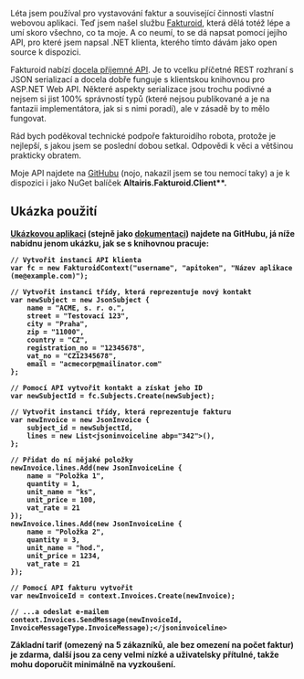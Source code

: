 <!-- dcterms:identifier = aspnetcz#4408 -->
<!-- dcterms:title = Představuji .NET klienta pro Fakturoid API -->
<!-- dcterms:abstract = Léta jsem používal pro vystavování faktur a související činnosti vlastní webovou aplikaci. Teď jsem našel službu Fakturoid, která dělá totéž lépe a umí skoro všechno, co ta moje. A co neumí, to se dá napsat pomocí jejího API, pro které jsem napsal .NET klienta, kterého tímto dávám jako open source k dispozici. -->
<!-- np9:categoryId = 7 -->
<!-- x4w:category = Software -->
<!-- np9:authorId = 1 -->
<!-- np9:authorEmail = michal.valasek@altairis.cz -->
<!-- dcterms:creator = Michal Altair Valášek -->
<!-- dcterms:created = 2013-08-05T20:07:12.287+02:00 -->
<!-- dcterms:date = 2013-08-05T20:07:12+02:00 -->
<!-- x4w:pictureWidth = 150 -->
<!-- x4w:pictureHeight = 150 -->
<!-- x4w:pictureUrl = /perex-pictures/20130805-predstavuji-net-klienta-pro-fakturoid-api.png -->

Léta jsem používal pro vystavování faktur a související činnosti vlastní webovou aplikaci. Teď jsem našel službu [Fakturoid](http://www.fakturoid.cz/), která dělá totéž lépe a umí skoro všechno, co ta moje. A co neumí, to se dá napsat pomocí jejího API, pro které jsem napsal .NET klienta, kterého tímto dávám jako open source k dispozici.

Fakturoid nabízí [docela příjemné API](https://github.com/fakturoid/api). Je to vcelku příčetné REST rozhraní s JSON serializací a docela dobře funguje s klientskou knihovnou pro ASP.NET Web API. Některé aspekty serializace jsou trochu podivné a nejsem si jist 100% správností typů (které nejsou publikované a je na fantazii implementátora, jak si s nimi poradí), ale v zásadě by to mělo fungovat.

Rád bych poděkoval technické podpoře fakturoidího robota, protože je nejlepší, s jakou jsem se poslední dobou setkal. Odpovědi k věci a většinou prakticky obratem.

Moje API najdete na [GitHubu](https://github.com/ridercz/Fakturoid-API) (nojo, nakazil jsem se tou nemocí taky) a je k dispozici i jako NuGet balíček <strong abp="336">Altairis.Fakturoid.Client**.

## Ukázka použití

[Ukázkovou aplikaci](https://github.com/ridercz/Fakturoid-API/blob/master/Altairis.Fakturoid.Client.DemoApp/Program.cs) (stejně jako [dokumentaci](https://github.com/ridercz/Fakturoid-API/blob/master/Documentation.chm?raw=true)) najdete na GitHubu, já níže nabídnu jenom ukázku, jak se s knihovnou pracuje:

    // Vytvořit instanci API klienta
    var fc = new FakturoidContext("username", "apitoken", "Název aplikace (me@example.com)");

    // Vytvořit instanci třídy, která reprezentuje nový kontakt
    var newSubject = new JsonSubject {
        name = "ACME, s. r. o.",
        street = "Testovací 123",
        city = "Praha",
        zip = "11000",
        country = "CZ",
        registration_no = "12345678",
        vat_no = "CZ12345678",
        email = "acmecorp@mailinator.com"
    };

    // Pomocí API vytvořit kontakt a získat jeho ID
    var newSubjectId = fc.Subjects.Create(newSubject);

    // Vytvořit instanci třídy, která reprezentuje fakturu
    var newInvoice = new JsonInvoice {
        subject_id = newSubjectId,
        lines = new List<jsoninvoiceline abp="342">(),
    };

    // Přidat do ní nějaké položky
    newInvoice.lines.Add(new JsonInvoiceLine {
        name = "Položka 1",
        quantity = 1,
        unit_name = "ks",
        unit_price = 100,
        vat_rate = 21
    });
    newInvoice.lines.Add(new JsonInvoiceLine {
        name = "Položka 2",
        quantity = 3,
        unit_name = "hod.",
        unit_price = 1234,
        vat_rate = 21
    });

    // Pomocí API fakturu vytvořit
    var newInvoiceId = context.Invoices.Create(newInvoice);

    // ...a odeslat e-mailem
    context.Invoices.SendMessage(newInvoiceId, InvoiceMessageType.InvoiceMessage);</jsoninvoiceline>

Základní tarif (omezený na 5 zákazníků, ale bez omezení na počet faktur) je zdarma, další jsou za ceny velmi nízké a uživatelsky přítulné, takže mohu doporučit minimálně na vyzkoušení.
</strong>
